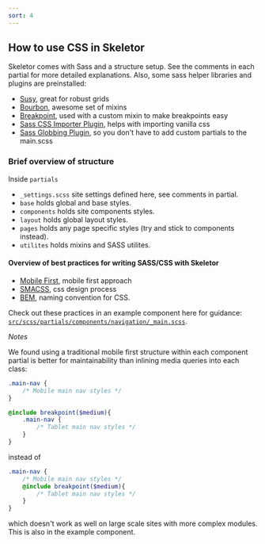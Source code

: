```yaml
---
sort: 4
---
```

## How to use CSS in Skeletor

Skeletor comes with Sass and a structure setup. See the comments in each partial for more detailed explanations. Also, some sass helper libraries and plugins are preinstalled:
* [Susy](http://susy.oddbird.net), great for robust grids
* [Bourbon](http://bourbon.io), awesome set of mixins
* [Breakpoint](http://breakpoint-sass.com), used with a custom mixin to make breakpoints easy
* [Sass CSS Importer Plugin](https://github.com/chriseppstein/sass-css-importer), helps with importing vanilla css
* [Sass Globbing Plugin](https://github.com/chriseppstein/sass-globbing), so you don't have to add custom partials to the main.scss

### Brief overview of structure

Inside ```partials```

 * ```_settings.scss``` site settings defined here, see comments in partial.
 * ```base``` holds global and base styles.
 * ```components``` holds site components styles.
 * ```layout``` holds global layout styles.
 * ```pages``` holds any page specific styles (try and stick to components instead).
 * ```utilites``` holds mixins and SASS utilites.

#### Overview of best practices for writing SASS/CSS with Skeletor

 * [Mobile First](http://www.zell-weekeat.com/how-to-write-mobile-first-css), mobile first approach
 * [SMACSS](https://smacss.com), css design process
 * [BEM](https://css-tricks.com/bem-101), naming convention for CSS.

Check out these practices in an example component here for guidance: [```src/scss/partials/components/navigation/_main.scss```](src/scss/partials/components/navigation/_main.scss/).

_Notes_

We found using a traditional mobile first structure within each component partial is better for maintainability than inlining media queries into each class:

```sass
.main-nav {
	/* Mobile main nav styles */
}

@include breakpoint($medium){
	.main-nav {
		/* Tablet main nav styles */
	}
}
````

instead of

```sass
.main-nav {
	/* Mobile main nav styles */
	@include breakpoint($medium){
		/* Tablet main nav styles */
	}
}
````

which doesn't work as well on large scale sites with more complex modules. This is also in the example component.
